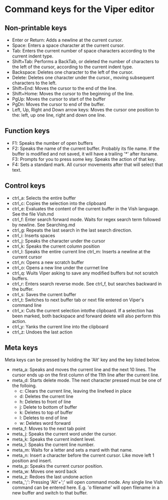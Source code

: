 # Command keys for the Viper editor

## Non-printable keys

- Enter or Return: Adds a newline at the current  cursor.
- Space: Enters a space character at the current cursor.
- Tab: Enters the current number of space characters according to the current indent type.
- Shift+Tab: Performs a BackTab, or deleted the number of characters to the left of the cursor, according to the current indent type.
- Backspace: Deletes one character to the left of the cursor.
- Delete: Deletes one character under the cursor., moving subsequent characters to the left.
- Shift+End: Moves the cursor to the end of the line.
- Shift+Home: Moves the cursor to the beginning of the line.
- PgUp: Moves the cursor to start of the buffer
- PgDn: Moves the cursor to end of the buffer.
- Left, Up, Right and Down arrow keys: Moves the cursor one position to the: left, up one line, right and down one line.

## Function keys

- F1:  Speaks the number of open buffers
- F2: Speaks the name of the current buffer. Probably its file name. If the  buffer is modified and not saved, it will have a trailing '*' after itsname.
F3: Prompts for you to press some key. Speaks the action of that key.
- F4: Sets a standard mark. All cursor movements after that will select that text.

## Control keys

- ctrl_a: Selects the entire buffer
- ctrl_c: Copies the selection into the clipboard
- ctrl_e: Evaluates the content of the current buffer in the Vish language. See the file Vish.md
- ctrl_f: Enter search forward mode. Waits for regex search term followed by newline. See Searching.md
- ctrl_g: Repeats the last search in the last search direction.
- ctrl_i: Inserts spaces
- ctrl_j: Speaks the character under the cursor
- ctrl_k: Speaks the current column position
- ctrl_l: Speaks the entire current line
ctrl_m: Inserts a newline at the current cursor
- ctrl_n: Opens a new scratch buffer
- ctrl_o: Opens a new line under the currnet line
- ctrl_q: Wuits Viper asking to save any modified buffers but not scratch buffers.
- ctrl_r: Enters search reverse mode. See ctrl_f, but searches backward in the buffer.
- ctrl_s: Saves the current buffer
- ctrl_t: Switches to next buffer tab or next file entered on Viper's command line
- ctrl_x: Cuts the current selection intothe clipboard. If a selection has been marked, both backspace and forward delete will also perform this action.
- ctrl_y: Yanks the current line into the clipboard
- ctrl_z: Undoes the last action


## Meta keys

Meta keys can be pressed by holding the 'Alt' key and the key listed below.

- meta_a: Speaks and moves the current line and the next 10 lines. The cursor ends up on the first column of the 11th line after the current line.
- meta_d: Starts delete mode. The next character pressed must be one of the folloing.
  * c: Clears the current line, leaving the linefeed in place
  * d: Deletes the current line
  * h: Deletes to front of line
  * j: Delete to bottom of buffer
  * k: Deletes to top of buffer
  * l: Deletes to end of line
  * w: Deletes word forward
- meta_f: Moves to the next tab point
- meta_j: Speaks the current word under the cursor.
- meta_k: Speaks the current indent level.
- meta_l: Speaks the current line number.
- meta_m: Waits for a letter and sets a mard with that name.
- meta_n: Insert a character before the current cursor. Like move left 1 position and insert.
- meta_p: Speaks the current cursor position.
- meta_w: Moves one word back
- meta_z: Redoes the last undone action
- meta_';': Pressing 'Alt'+';' will open  command mode. Any single line Vish command can be entered here. E.g. 'o filename' will open  filename in a new buffer and switch to that buffer.

